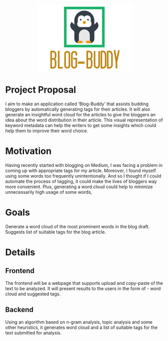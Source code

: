 <p align="center">
<img src="/static/components/logo2.png" >
</p>
<h1>Project Proposal</h1>
I aim to make an application called ‘Blog-Buddy’ that assists budding bloggers by automatically generating tags for their articles. It will also generate an insightful word cloud for the articles to give the bloggers an idea about the word distribution in their article. This visual representation of keyword metadata can help the writers to get some insights which could help them to improve their word choice.
<h1>Motivation</h1>
Having recently started with blogging on Medium, I was facing a problem in coming up with appropriate tags for my article. Moreover, I found myself using some words too frequently unintentionally. And so I thought if I could automate the process of tagging, it could make the lives of bloggers way more convenient. Plus, generating a word cloud could help to minimize unnecessarily high usage of some words,
<h1>Goals</h1>
Generate a word cloud of the most prominent words in the blog draft.
Suggests list of suitable tags for the blog article.
<h1>Details</h1>
<h2>Frontend</h2>
The frontend will be a webpage that supports upload and copy-paste of the text to be analyzed. It will present results to the users in the form of - word cloud and suggested tags.
<h2>Backend</h2>
Using an algorithm based on n-gram analysis, topic analysis and some other heuristics, it generates word cloud and a list of suitable tags for the text submitted for analysis. 
